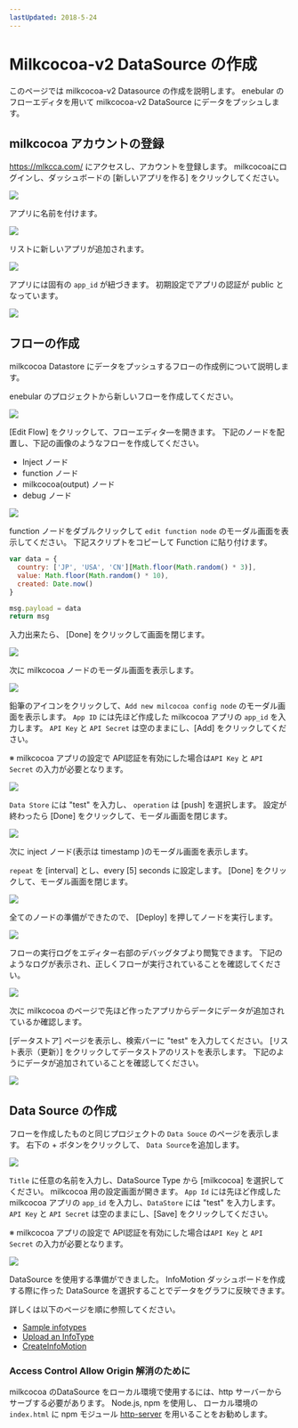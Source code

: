```yaml
---
lastUpdated: 2018-5-24
---
```


# Milkcocoa-v2 DataSource の作成

このページでは milkcocoa-v2 Datasource の作成を説明します。
enebular のフローエディタを用いて milkcocoa-v2 DataSource にデータをプッシュします。

## milkcocoa アカウントの登録

https://mlkcca.com/ にアクセスし、アカウントを登録します。
milkcocoaにログインし、ダッシュボードの [新しいアプリを作る] をクリックしてください。

![](/_asset/images/InfoMotion/datasources/milkcocoa-v2/app-list.png)

アプリに名前を付けます。

![](/_asset/images/InfoMotion/datasources/milkcocoa-v2/name-app.png)

リストに新しいアプリが追加されます。

![](/_asset/images/InfoMotion/datasources/milkcocoa-v2/new-app-list.png)

アプリには固有の `app_id` が紐づきます。
初期設定でアプリの認証が public となっています。

![](/_asset/images/InfoMotion/datasources/milkcocoa-v2/app-dashboard.png)

## フローの作成

milkcocoa Datastore にデータをプッシュするフローの作成例について説明します。

enebular のプロジェクトから新しいフローを作成してください。

![](/_asset/images/InfoMotion/datasources/milkcocoa-v2/create-flow.png)

[Edit Flow] をクリックして、フローエディタ―を開きます。
下記のノードを配置し、下記の画像のようなフローを作成してください。

* Inject ノード
* function ノード
* milkcocoa(output) ノード
* debug ノード

![](/_asset/images/InfoMotion/datasources/milkcocoa-v2/flow.png)

function ノードをダブルクリックして `edit function node` のモーダル画面を表示してください。
下記スクリプトをコピーして Function に貼り付けます。

```javascript
var data = {
  country: ['JP', 'USA', 'CN'][Math.floor(Math.random() * 3)],
  value: Math.floor(Math.random() * 10),
  created: Date.now()
}

msg.payload = data
return msg
```

入力出来たら、 [Done] をクリックして画面を閉じます。

![](/_asset/images/InfoMotion/datasources/milkcocoa-v2/function-node.png)

次に milkcocoa ノードのモーダル画面を表示します。

![](/_asset/images/InfoMotion/datasources/milkcocoa-v2/edit-milkcocoa-node.png)

鉛筆のアイコンをクリックして、`Add new milcocoa config node` のモーダル画面を表示します。
`App ID` には先ほど作成した milkcocoa アプリの `app_id` を入力します。
`API Key` と `API Secret` は空のままにし、[Add] をクリックしてください。

※ milkcocoa アプリの設定で API認証を有効にした場合は`API Key` と `API Secret` の入力が必要となります。

![](/_asset/images/InfoMotion/datasources/milkcocoa-v2/set-app-id.png)

`Data Store` には "test" を入力し、 `operation` は [push] を選択します。
設定が終わったら [Done] をクリックして、モーダル画面を閉じます。

![](/_asset/images/InfoMotion/datasources/milkcocoa-v2/milkcocoa-node-settings.png)

次に inject ノード(表示は timestamp )のモーダル画面を表示します。

 `repeat` を [interval] とし、every [5] seconds に設定します。
 [Done] をクリックして、モーダル画面を閉じます。

![](/_asset/images/InfoMotion/datasources/milkcocoa-v2/timestamp-node.png)

全てのノードの準備ができたので、 [Deploy] を押してノードを実行します。

![](/_asset/images/InfoMotion/datasources/milkcocoa-v2/deploybutton.png)

フローの実行ログをエディター右部のデバッグタブより閲覧できます。
下記のようなログが表示され、正しくフローが実行されていることを確認してください。

![](/_asset/images/InfoMotion/datasources/milkcocoa-v2/debug-log.png)

次に milkcocoa のページで先ほど作ったアプリからデータにデータが追加されているか確認します。

[データストア] ページを表示し、検索バーに "test" を入力してください。
[リスト表示（更新）] をクリックしてデータストアのリストを表示します。
下記のようにデータが追加されていることを確認してください。

![](/_asset/images/InfoMotion/datasources/milkcocoa-v2/store.png)

## Data Source の作成

フローを作成したものと同じプロジェクトの `Data Souce` のページを表示します。
右下の + ボタンをクリックして、 `Data Source`を追加します。

![](/_asset/images/InfoMotion/datasources/milkcocoa-v2/data-source.png)

`Title` に任意の名前を入力し、DataSource Type から [milkcocoa] を選択してください。
milkcocoa 用の設定画面が開きます。
`App Id` には先ほど作成したmilkcocoa アプリの `app_id` を入力し、`DataStore` には "test" を入力します。
`API Key` と `API Secret` は空のままにし、[Save] をクリックしてください。

※ milkcocoa アプリの設定で API認証を有効にした場合は`API Key` と `API Secret` の入力が必要となります。

![](/_asset/images/InfoMotion/datasources/milkcocoa-v2/settings.png)

DataSource を使用する準備ができました。
InfoMotion ダッシュボードを作成する際に作った DataSource を選択することでデータをグラフに反映できます。

詳しくは以下のページを順に参照してください。

* [Sample infotypes](./SampleInfoTypes.md)
* [Upload an InfoType](./UploadInfoType.md)
* [CreateInfoMotion](/.CreateInfoMotion)

### Access Control Allow Origin 解消のために

milkcocoa のDataSource をローカル環境で使用するには、http サーバーからサーブする必要があります。
Node.js, npm を使用し、 ローカル環境の `index.html` に npm モジュール [http-server](https://www.npmjs.com/package/http-server) を用いることをお勧めします。
